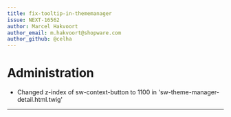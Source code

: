 ```yaml
---
title: fix-tooltip-in-thememanager
issue: NEXT-16562
author: Marcel Hakvoort
author_email: m.hakvoort@shopware.com
author_github: @celha
---
```

# Administration
* Changed z-index of sw-context-button to 1100 in 'sw-theme-manager-detail.html.twig'
___
